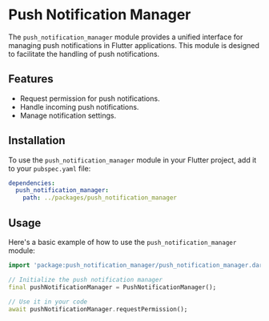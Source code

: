 # Push Notification Manager

The `push_notification_manager` module provides a unified interface for managing push notifications in Flutter applications. This module is designed to facilitate the handling of push notifications.

## Features

- Request permission for push notifications.
- Handle incoming push notifications.
- Manage notification settings.

## Installation

To use the `push_notification_manager` module in your Flutter project, add it to your `pubspec.yaml` file:

```yaml
dependencies:
  push_notification_manager:
    path: ../packages/push_notification_manager
```

## Usage

Here's a basic example of how to use the `push_notification_manager` module:

```dart
import 'package:push_notification_manager/push_notification_manager.dart';

// Initialize the push notification manager
final pushNotificationManager = PushNotificationManager();

// Use it in your code
await pushNotificationManager.requestPermission();
```

